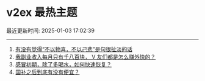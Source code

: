 # v2ex 最热主题

最近更新时间: 2025-01-03 17:02:39

--- 
1. [有没有觉得“不以物喜，不以己悲”是句很扯淡的话](https://www.v2ex.com/t/1102171) 
2. [我副业收入每月只有千八百块， V 友们都是怎么赚外快的？](https://www.v2ex.com/t/1102168) 
3. [感冒初期，除了多喝水，如何快速恢复？](https://www.v2ex.com/t/1102176) 
4. [国补之后到底有没有便宜？](https://www.v2ex.com/t/1102189) 
